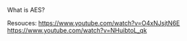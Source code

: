 What is AES?

Resouces: 
https://www.youtube.com/watch?v=O4xNJsjtN6E
https://www.youtube.com/watch?v=NHuibtoL_qk


